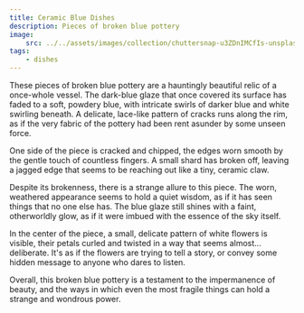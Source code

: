 ```yaml
---
title: Ceramic Blue Dishes
description: Pieces of broken blue pottery
image:
    src: ../../assets/images/collection/chuttersnap-u3ZDnIMCfIs-unsplash.jpg
tags:
    - dishes
---
```

These pieces of broken blue pottery are a hauntingly beautiful relic of a once-whole vessel. The dark-blue glaze that once covered its surface has faded to a soft, powdery blue, with intricate swirls of darker blue and white swirling beneath. A delicate, lace-like pattern of cracks runs along the rim, as if the very fabric of the pottery had been rent asunder by some unseen force.

One side of the piece is cracked and chipped, the edges worn smooth by the gentle touch of countless fingers. A small shard has broken off, leaving a jagged edge that seems to be reaching out like a tiny, ceramic claw.

Despite its brokenness, there is a strange allure to this piece. The worn, weathered appearance seems to hold a quiet wisdom, as if it has seen things that no one else has. The blue glaze still shines with a faint, otherworldly glow, as if it were imbued with the essence of the sky itself.

In the center of the piece, a small, delicate pattern of white flowers is visible, their petals curled and twisted in a way that seems almost... deliberate. It's as if the flowers are trying to tell a story, or convey some hidden message to anyone who dares to listen.

Overall, this broken blue pottery is a testament to the impermanence of beauty, and the ways in which even the most fragile things can hold a strange and wondrous power.
